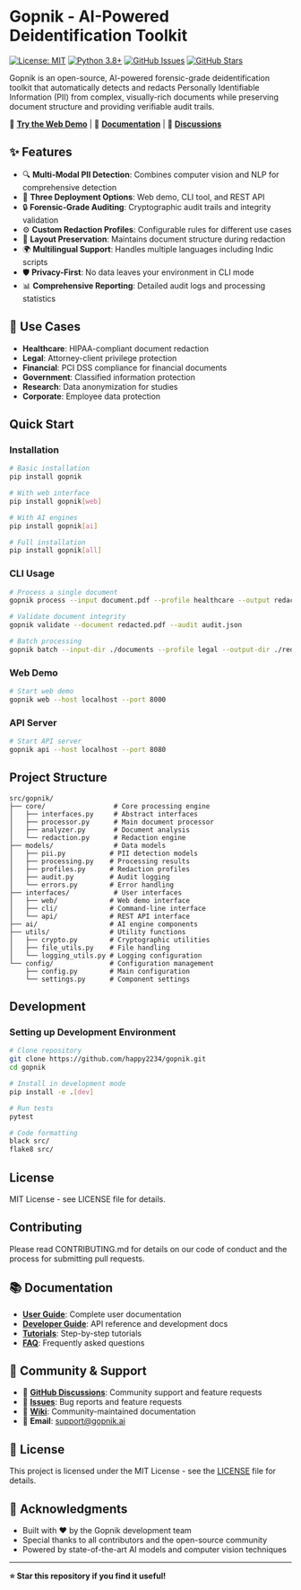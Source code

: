 # Gopnik - AI-Powered Deidentification Toolkit

[![License: MIT](https://img.shields.io/badge/License-MIT-yellow.svg)](https://opensource.org/licenses/MIT)
[![Python 3.8+](https://img.shields.io/badge/python-3.8+-blue.svg)](https://www.python.org/downloads/)
[![GitHub Issues](https://img.shields.io/github/issues/happy2234/gopnik)](https://github.com/happy2234/gopnik/issues)
[![GitHub Stars](https://img.shields.io/github/stars/happy2234/gopnik)](https://github.com/happy2234/gopnik/stargazers)

Gopnik is an open-source, AI-powered forensic-grade deidentification toolkit that automatically detects and redacts Personally Identifiable Information (PII) from complex, visually-rich documents while preserving document structure and providing verifiable audit trails.

🚀 **[Try the Web Demo](https://gopnik-demo.example.com)** | 📖 **[Documentation](https://gopnik.readthedocs.io/)** | 💬 **[Discussions](https://github.com/happy2234/gopnik/discussions)**

## ✨ Features

- 🔍 **Multi-Modal PII Detection**: Combines computer vision and NLP for comprehensive detection
- 🚀 **Three Deployment Options**: Web demo, CLI tool, and REST API
- 🔒 **Forensic-Grade Auditing**: Cryptographic audit trails and integrity validation
- ⚙️ **Custom Redaction Profiles**: Configurable rules for different use cases
- 📄 **Layout Preservation**: Maintains document structure during redaction
- 🌍 **Multilingual Support**: Handles multiple languages including Indic scripts
- 🛡️ **Privacy-First**: No data leaves your environment in CLI mode
- 📊 **Comprehensive Reporting**: Detailed audit logs and processing statistics

## 🎯 Use Cases

- **Healthcare**: HIPAA-compliant document redaction
- **Legal**: Attorney-client privilege protection
- **Financial**: PCI DSS compliance for financial documents
- **Government**: Classified information protection
- **Research**: Data anonymization for studies
- **Corporate**: Employee data protection

## Quick Start

### Installation

```bash
# Basic installation
pip install gopnik

# With web interface
pip install gopnik[web]

# With AI engines
pip install gopnik[ai]

# Full installation
pip install gopnik[all]
```

### CLI Usage

```bash
# Process a single document
gopnik process --input document.pdf --profile healthcare --output redacted.pdf

# Validate document integrity
gopnik validate --document redacted.pdf --audit audit.json

# Batch processing
gopnik batch --input-dir ./documents --profile legal --output-dir ./redacted
```

### Web Demo

```bash
# Start web demo
gopnik web --host localhost --port 8000
```

### API Server

```bash
# Start API server
gopnik api --host localhost --port 8080
```

## Project Structure

```
src/gopnik/
├── core/                 # Core processing engine
│   ├── interfaces.py     # Abstract interfaces
│   ├── processor.py      # Main document processor
│   ├── analyzer.py       # Document analysis
│   └── redaction.py      # Redaction engine
├── models/               # Data models
│   ├── pii.py           # PII detection models
│   ├── processing.py    # Processing results
│   ├── profiles.py      # Redaction profiles
│   ├── audit.py         # Audit logging
│   └── errors.py        # Error handling
├── interfaces/           # User interfaces
│   ├── web/             # Web demo interface
│   ├── cli/             # Command-line interface
│   └── api/             # REST API interface
├── ai/                  # AI engine components
├── utils/               # Utility functions
│   ├── crypto.py        # Cryptographic utilities
│   ├── file_utils.py    # File handling
│   └── logging_utils.py # Logging configuration
└── config/              # Configuration management
    ├── config.py        # Main configuration
    └── settings.py      # Component settings
```

## Development

### Setting up Development Environment

```bash
# Clone repository
git clone https://github.com/happy2234/gopnik.git
cd gopnik

# Install in development mode
pip install -e .[dev]

# Run tests
pytest

# Code formatting
black src/
flake8 src/
```

## License

MIT License - see LICENSE file for details.

## Contributing

Please read CONTRIBUTING.md for details on our code of conduct and the process for submitting pull requests.

## 📚 Documentation

- **[User Guide](https://gopnik.readthedocs.io/en/latest/user-guide/)**: Complete user documentation
- **[Developer Guide](https://gopnik.readthedocs.io/en/latest/developer-guide/)**: API reference and development docs
- **[Tutorials](https://gopnik.readthedocs.io/en/latest/tutorials/)**: Step-by-step tutorials
- **[FAQ](https://gopnik.readthedocs.io/en/latest/faq/)**: Frequently asked questions

## 🤝 Community & Support

- 💬 **[GitHub Discussions](https://github.com/happy2234/gopnik/discussions)**: Community support and feature requests
- 🐛 **[Issues](https://github.com/happy2234/gopnik/issues)**: Bug reports and feature requests
- 📖 **[Wiki](https://github.com/happy2234/gopnik/wiki)**: Community-maintained documentation
- 📧 **Email**: support@gopnik.ai

## 📄 License

This project is licensed under the MIT License - see the [LICENSE](LICENSE) file for details.

## 🙏 Acknowledgments

- Built with ❤️ by the Gopnik development team
- Special thanks to all contributors and the open-source community
- Powered by state-of-the-art AI models and computer vision techniques

---

**⭐ Star this repository if you find it useful!**